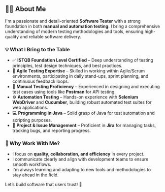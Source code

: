 ## 👨‍💻 About Me

I'm a passionate and detail-oriented **Software Tester** with a strong foundation in both **manual and automation testing**. I bring a comprehensive understanding of modern testing methodologies and tools, ensuring high-quality and reliable software delivery.

### 💡 What I Bring to the Table

- ✅ **ISTQB Foundation Level Certified** – Deep understanding of testing principles, test design techniques, and best practices.  
- 🔁 **Agile Testing Expertise** – Skilled in working within Agile/Scrum environments, participating in daily stand-ups, sprint planning, and continuous feedback loops.  
- 🧪 **Manual Testing Proficiency** – Experienced in designing and executing test cases using tools like **Postman** for API testing.  
- ⚙️ **Automation Testing** – Hands-on experience with **Selenium WebDriver** and **Cucumber**, building robust automated test suites for web applications.  
- 💻 **Programming in Java** – Solid grasp of Java for test automation and scripting purposes.  
- 🧩 **Project & Issue Management** – Proficient in **Jira** for managing tasks, tracking bugs, and reporting progress.  

### 🤝 Why Work With Me?

- I focus on **quality, collaboration, and efficiency** in every project.  
- I communicate clearly and align with development teams to ensure smooth workflows.  
- I'm always learning and adapting to new tools and methodologies to stay ahead in the field.  

Let’s build software that users trust! 🚀
